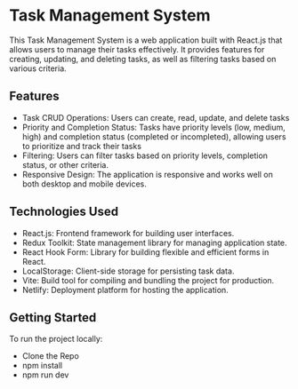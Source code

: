# Task Management System
This Task Management System is a web application built with React.js that allows users to manage their tasks effectively. It provides features for creating, updating, and deleting tasks, as well as filtering tasks based on various criteria.

## Features
- Task CRUD Operations: Users can create, read, update, and delete tasks
- Priority and Completion Status: Tasks have priority levels (low, medium, high) and completion status (completed or incompleted), allowing users to prioritize and track their tasks
- Filtering: Users can filter tasks based on priority levels, completion status, or other criteria.
- Responsive Design: The application is responsive and works well on both desktop and mobile devices.

## Technologies Used
- React.js: Frontend framework for building user interfaces.
- Redux Toolkit: State management library for managing application state.
- React Hook Form: Library for building flexible and efficient forms in React.
- LocalStorage: Client-side storage for persisting task data.
- Vite: Build tool for compiling and bundling the project for production.
- Netlify: Deployment platform for hosting the application.

## Getting Started
To run the project locally:
- Clone the Repo
- npm install
- npm run dev
